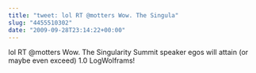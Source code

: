 ```yaml
---
title: "tweet: lol RT @motters Wow. The Singula"
slug: "4455510302"
date: "2009-09-28T23:14:22+00:00"
---
```

lol RT @motters Wow. The Singularity Summit speaker egos will attain (or maybe even exceed) 1.0 LogWolframs!